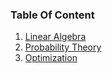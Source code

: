 ### Table Of Content

1. [Linear Algebra](./LinearAlgebra.md)
2. [Probability Theory](./ProbabilityTheory.md)
3. [Optimization](./Optimization.md) 
